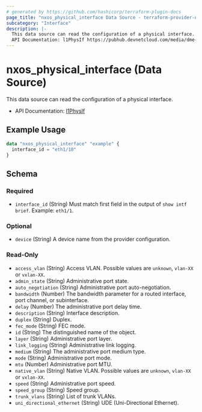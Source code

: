 ```yaml
---
# generated by https://github.com/hashicorp/terraform-plugin-docs
page_title: "nxos_physical_interface Data Source - terraform-provider-nxos"
subcategory: "Interface"
description: |-
  This data source can read the configuration of a physical interface.
  API Documentation: l1PhysIf https://pubhub.devnetcloud.com/media/dme-docs-10-2-2/docs/System/l1:PhysIf/
---
```


# nxos_physical_interface (Data Source)

This data source can read the configuration of a physical interface.

- API Documentation: [l1PhysIf](https://pubhub.devnetcloud.com/media/dme-docs-10-2-2/docs/System/l1:PhysIf/)

## Example Usage

```terraform
data "nxos_physical_interface" "example" {
  interface_id = "eth1/10"
}
```

<!-- schema generated by tfplugindocs -->
## Schema

### Required

- `interface_id` (String) Must match first field in the output of `show intf brief`. Example: `eth1/1`.

### Optional

- `device` (String) A device name from the provider configuration.

### Read-Only

- `access_vlan` (String) Access VLAN. Possible values are `unknown`, `vlan-XX` or `vxlan-XX`.
- `admin_state` (String) Administrative port state.
- `auto_negotiation` (String) Administrative port auto-negotiation.
- `bandwidth` (Number) The bandwidth parameter for a routed interface, port channel, or subinterface.
- `delay` (Number) The administrative port delay time.
- `description` (String) Interface description.
- `duplex` (String) Duplex.
- `fec_mode` (String) FEC mode.
- `id` (String) The distinguished name of the object.
- `layer` (String) Administrative port layer.
- `link_logging` (String) Administrative link logging.
- `medium` (String) The administrative port medium type.
- `mode` (String) Administrative port mode.
- `mtu` (Number) Administrative port MTU.
- `native_vlan` (String) Native VLAN. Possible values are `unknown`, `vlan-XX` or `vxlan-XX`.
- `speed` (String) Administrative port speed.
- `speed_group` (String) Speed group.
- `trunk_vlans` (String) List of trunk VLANs.
- `uni_directional_ethernet` (String) UDE (Uni-Directional Ethernet).


